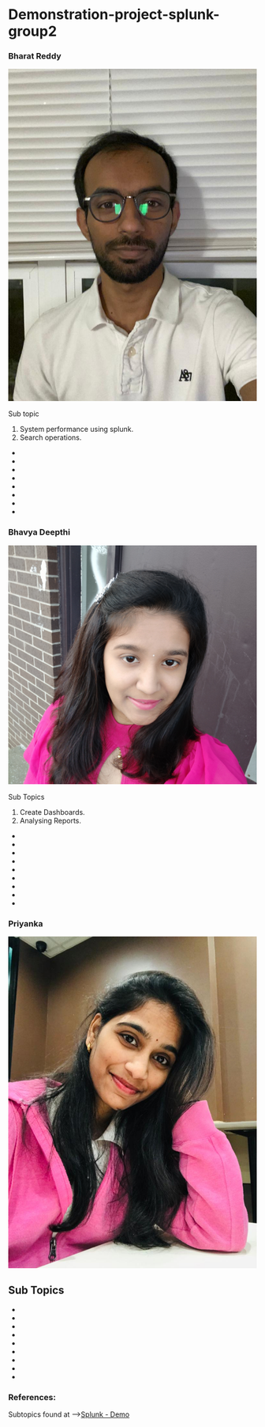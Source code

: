 # Demonstration-project-splunk-group2


### Bharat Reddy
![Bharat](./Assets/bharat.jpeg "Bharat")

Sub topic 

  1. System performance using splunk.
  2. Search operations.
-
-
-
-
-
-
-
-

### Bhavya Deepthi
![Bhavya](./Assets/deepu.jpg "Bhavya")

Sub Topics

  1. Create Dashboards.
  2. Analysing Reports.
-
-
-
-
-
-
-
-
-

### Priyanka 
![Priyanka Bodapati](./Assets/Priyanka.jpg "Priyanka")

Sub Topics
-
-
-
-
-
-
-
-
-
-

### References: 

Subtopics found at  -->[Splunk - Demo](https://www.splunk.com/en_us/resources/videos/splunk-web-demo.html)
